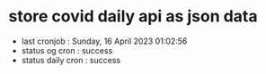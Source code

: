 # store covid daily api as json data

- last cronjob : Sunday, 16 April 2023 01:02:56
- status og cron : success
- status daily cron : success
      
      
